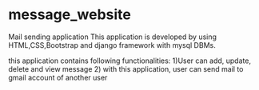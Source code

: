 # message_website
Mail sending application
This application is developed by using HTML,CSS,Bootstrap and django framework with mysql DBMs.

this application contains following functionalities:
1)User can add, update, delete and view message
2) with this application, user can send mail to gmail account of another user
